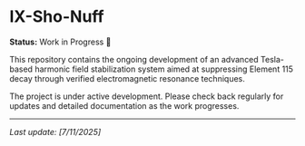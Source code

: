 # IX-Sho-Nuff

**Status:** Work in Progress 🚧

This repository contains the ongoing development of an advanced Tesla-based harmonic field stabilization system aimed at suppressing Element 115 decay through verified electromagnetic resonance techniques.

The project is under active development. Please check back regularly for updates and detailed documentation as the work progresses.

---

*Last update: [7/11/2025]*  
